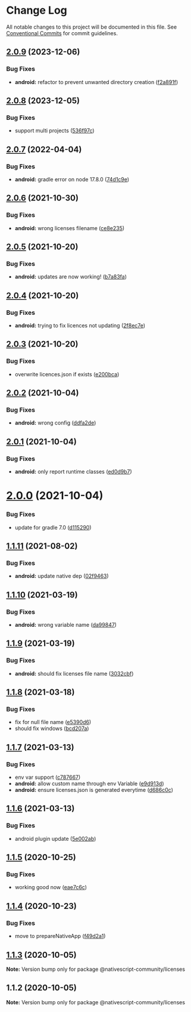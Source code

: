 # Change Log

All notable changes to this project will be documented in this file.
See [Conventional Commits](https://conventionalcommits.org) for commit guidelines.

## [2.0.9](https://github.com/nativescript-community/licenses/compare/v2.0.8...v2.0.9) (2023-12-06)


### Bug Fixes

* **android:** refactor to prevent unwanted directory creation ([f2a891f](https://github.com/nativescript-community/licenses/commit/f2a891f67409b2ba3187b418587e03e4a0e74ad3))





## [2.0.8](https://github.com/nativescript-community/licenses/compare/v2.0.7...v2.0.8) (2023-12-05)


### Bug Fixes

* support multi projects ([536f97c](https://github.com/nativescript-community/licenses/commit/536f97cb5a564ac4be40b99834dae8b123425bc8))





## [2.0.7](https://github.com/nativescript-community/licenses/compare/v2.0.6...v2.0.7) (2022-04-04)


### Bug Fixes

* **android:** gradle error on node 17.8.0 ([74d1c9e](https://github.com/nativescript-community/licenses/commit/74d1c9e4450130e7111b007b797ccafee01b19d5))





## [2.0.6](https://github.com/nativescript-community/licenses/compare/v2.0.5...v2.0.6) (2021-10-30)


### Bug Fixes

* **android:** wrong licenses filename ([ce8e235](https://github.com/nativescript-community/licenses/commit/ce8e23540afc5b2a23e1c437619890efe24e9861))





## [2.0.5](https://github.com/nativescript-community/licenses/compare/v2.0.4...v2.0.5) (2021-10-20)


### Bug Fixes

* **android:** updates are now working! ([b7a83fa](https://github.com/nativescript-community/licenses/commit/b7a83fa82be912e56afd0bb176feae4d5ddaff76))





## [2.0.4](https://github.com/nativescript-community/licenses/compare/v2.0.3...v2.0.4) (2021-10-20)


### Bug Fixes

* **android:** trying to fix licences not updating ([2f8ec7e](https://github.com/nativescript-community/licenses/commit/2f8ec7ebd9c4c117d63c79b50f50369dbac2e6c7))





## [2.0.3](https://github.com/nativescript-community/licenses/compare/v2.0.2...v2.0.3) (2021-10-20)


### Bug Fixes

* overwrite licences.json if exists ([e200bca](https://github.com/nativescript-community/licenses/commit/e200bca993e007c5a4e886d6e84fb61d1fe38631))





## [2.0.2](https://github.com/nativescript-community/licenses/compare/v2.0.1...v2.0.2) (2021-10-04)


### Bug Fixes

* **android:** wrong config ([ddfa2de](https://github.com/nativescript-community/licenses/commit/ddfa2de551a11ad0b7d6e8b4762bd568ce16f87f))





## [2.0.1](https://github.com/nativescript-community/licenses/compare/v2.0.0...v2.0.1) (2021-10-04)


### Bug Fixes

* **android:** only report runtime classes ([ed0d9b7](https://github.com/nativescript-community/licenses/commit/ed0d9b7f4ec0953b10857e7cbe26bed3855beb1b))





# [2.0.0](https://github.com/nativescript-community/licenses/compare/v1.1.11...v2.0.0) (2021-10-04)


### Bug Fixes

* update for gradle 7.0 ([d115290](https://github.com/nativescript-community/licenses/commit/d115290aa3c564f477ca4220541dc7c8ca480f6f))





## [1.1.11](https://github.com/nativescript-community/licenses/compare/v1.1.10...v1.1.11) (2021-08-02)


### Bug Fixes

* **android:** update native dep ([02f9463](https://github.com/nativescript-community/licenses/commit/02f94639cb192b78d5014aac436f8b27be085a89))





## [1.1.10](https://github.com/nativescript-community/licenses/compare/v1.1.9...v1.1.10) (2021-03-19)


### Bug Fixes

* **android:** wrong variable name ([da99847](https://github.com/nativescript-community/licenses/commit/da9984788a056c5b9c31de2f09b0c0e093401441))





## [1.1.9](https://github.com/nativescript-community/licenses/compare/v1.1.8...v1.1.9) (2021-03-19)


### Bug Fixes

* **android:** should fix licenses file name ([3032cbf](https://github.com/nativescript-community/licenses/commit/3032cbfc76466aaaca00e3bd2fe1ba46c1457173))





## [1.1.8](https://github.com/nativescript-community/licenses/compare/v1.1.7...v1.1.8) (2021-03-18)


### Bug Fixes

* fix for null file name ([e5390d6](https://github.com/nativescript-community/licenses/commit/e5390d6a668cbcdf135867fb7308a85de1c4d1d5))
* should fix windows ([bcd207a](https://github.com/nativescript-community/licenses/commit/bcd207a2c9b8d2d82d6f0d1a907bb5049219395b))





## [1.1.7](https://github.com/nativescript-community/licenses/compare/v1.1.6...v1.1.7) (2021-03-13)


### Bug Fixes

* env var support ([c787667](https://github.com/nativescript-community/licenses/commit/c78766788e7fc103f706ddb1ffd93a33f3777c72))
* **android:** allow custom name through env Variable ([e9d913d](https://github.com/nativescript-community/licenses/commit/e9d913d5b96cc65fc31cb078ac1e9b47220bf86c))
* **android:** ensure licenses.json is generated everytime ([d686c0c](https://github.com/nativescript-community/licenses/commit/d686c0c81e150ae36358398d6d11cb2b5e17a690))





## [1.1.6](https://github.com/nativescript-community/licenses/compare/v1.1.5...v1.1.6) (2021-03-13)


### Bug Fixes

* android plugin update ([5e002ab](https://github.com/nativescript-community/licenses/commit/5e002abdda9813db26877b4708b83566d05260b1))





## [1.1.5](https://github.com/nativescript-community/licenses/compare/v1.1.4...v1.1.5) (2020-10-25)


### Bug Fixes

* working good now ([eae7c6c](https://github.com/nativescript-community/licenses/commit/eae7c6c8ced9b3c581913fa5f1d1d6a229eb45fb))





## [1.1.4](https://github.com/nativescript-community/licenses/compare/v1.1.3...v1.1.4) (2020-10-23)


### Bug Fixes

* move to prepareNativeApp ([f49d2a1](https://github.com/nativescript-community/licenses/commit/f49d2a10c753808a89df5c8e3bf7c6aa0b6253a1))





## [1.1.3](https://github.com/nativescript-community/licenses/compare/v1.1.2...v1.1.3) (2020-10-05)

**Note:** Version bump only for package @nativescript-community/licenses





## 1.1.2 (2020-10-05)

**Note:** Version bump only for package @nativescript-community/licenses
